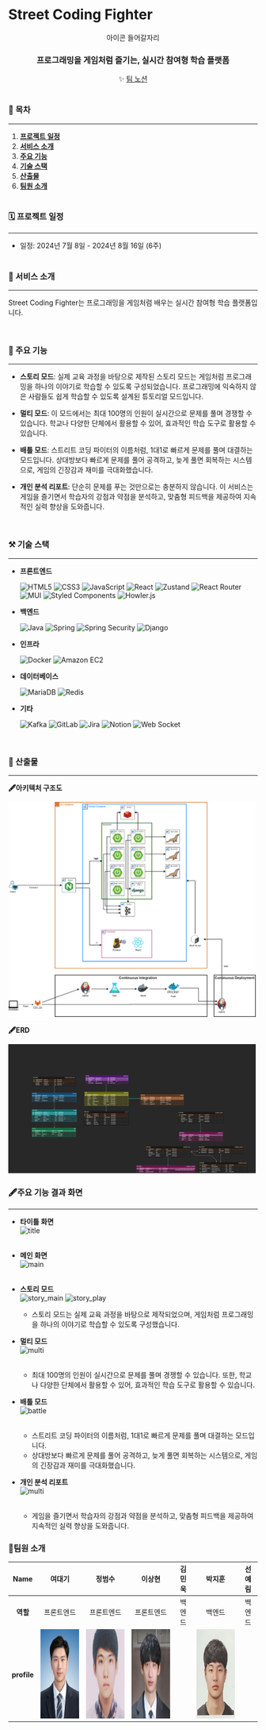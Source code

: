 # Street Coding Fighter

<div align="center">
  <!-- <img src="image/icon.png"/ width="50%"> -->
  아이콘 들어갈자리
  <br />
  <h3> 프로그래밍을 게임처럼 즐기는, 실시간 참여형 학습 플랫폼</h3>
    <div>
     ✨ <a href="https://www.notion.so/SSAFY-df70a221ba984927b8fed0d68d34dd92">팀 노션</a>
  </div>
  <br />
</div>

### 📜 목차

---

1. [**프로젝트 일정**](#1)
2. [**서비스 소개**](#2)
3. [**주요 기능**](#3)
4. [**기술 스택**](#4)
5. [**산출물**](#5)
6. [**팀원 소개**](#6)
   <br><br>

<div id="1"></div>

### 🗓️ 프로젝트 일정

---

- 일정: 2024년 7월 8일 - 2024년 8월 16일 (6주)
  <br><br>

<div id="2"></div>

### 🔎 서비스 소개

---

Street Coding Fighter는 프로그래밍을 게임처럼 배우는 실시간 참여형 학습 플랫폼입니다. 


<br>

<div id="3"></div>

### 🔎 주요 기능

---

- **스토리 모드**: 실제 교육 과정을 바탕으로 제작된 스토리 모드는 게임처럼 프로그래밍을 하나의 이야기로 학습할 수 있도록 구성되었습니다. 프로그래밍에 익숙하지 않은 사람들도 쉽게 학습할 수 있도록 설계된 튜토리얼 모드입니다.

- **멀티 모드**: 이 모드에서는 최대 100명의 인원이 실시간으로 문제를 풀며 경쟁할 수 있습니다. 학교나 다양한 단체에서 활용할 수 있어, 효과적인 학습 도구로 활용할 수 있습니다.

- **배틀 모드**: 스트리트 코딩 파이터의 이름처럼, 1대1로 빠르게 문제를 풀며 대결하는 모드입니다. 상대방보다 빠르게 문제를 풀어 공격하고, 늦게 풀면 회복하는 시스템으로, 게임의 긴장감과 재미를 극대화했습니다.

- **개인 분석 리포트**: 단순히 문제를 푸는 것만으로는 충분하지 않습니다. 이 서비스는 게임을 즐기면서 학습자의 강점과 약점을 분석하고, 맞춤형 피드백을 제공하여 지속적인 실력 향상을 도와줍니다.

<br>

<div id="4"></div>

### ⚒️ 기술 스택

---

- **프론트엔드**

    ![HTML5](https://img.shields.io/badge/HTML5-E34F26?style=for-the-badge&logo=html5&logoColor=white)
    ![CSS3](https://img.shields.io/badge/CSS3-1572B6?style=for-the-badge&logo=css3&logoColor=white)
    ![JavaScript](https://img.shields.io/badge/javascript-F7DF1E?style=for-the-badge&logo=javascript&logoColor=black)
    ![React](https://img.shields.io/badge/react-61DAFB?style=for-the-badge&logo=react&logoColor=black)
    ![Zustand](https://img.shields.io/badge/zustand-7C3AED?style=for-the-badge&logo=zustand&logoColor=white)
    ![React Router](https://img.shields.io/badge/React_Router-CA4245?style=for-the-badge&logo=react-router&logoColor=white)
    ![MUI](https://img.shields.io/badge/MUI-007FFF?style=for-the-badge&logo=mui&logoColor=white)
    ![Styled Components](https://img.shields.io/badge/styled_components-DB7093?style=for-the-badge&logo=styled-components&logoColor=white)
    ![Howler.js](https://img.shields.io/badge/howler.js-4FC08D?style=for-the-badge&logo=howler.js&logoColor=white)

- **백엔드**

    ![Java](https://img.shields.io/badge/java-007396?style=for-the-badge&logo=java&logoColor=white)
    ![Spring](https://img.shields.io/badge/spring-6DB33F?style=for-the-badge&logo=spring&logoColor=white)
    ![Spring Security](https://img.shields.io/badge/spring_security-6DB33F?style=for-the-badge&logo=spring_security&logoColor=white)
    ![Django](https://img.shields.io/badge/django-092E20?style=for-the-badge&logo=django&logoColor=white)

- **인프라**

    ![Docker](https://img.shields.io/badge/Docker-2496ED?style=for-the-badge&logo=docker&logoColor=white)
    ![Amazon EC2](https://img.shields.io/badge/amazon_ec2-FF9900?style=for-the-badge&logo=Amazon-ec2&logoColor=white)

- **데이터베이스**

    ![MariaDB](https://img.shields.io/badge/MariaDB-003545?style=for-the-badge&logo=mariadb&logoColor=white)
    ![Redis](https://img.shields.io/badge/redis-FF4438?style=for-the-badge&logo=redis&logoColor=white)

- **기타**

    ![Kafka](https://img.shields.io/badge/kafka-231F20?style=for-the-badge&logo=apachekafka&logoColor=white)
    ![GitLab](https://img.shields.io/badge/gitlab-FC6D26?style=for-the-badge&logo=gitlab&logoColor=white)
    ![Jira](https://img.shields.io/badge/jira-0052CC?style=for-the-badge&logo=jira&logoColor=white)
    ![Notion](https://img.shields.io/badge/notion-000000?style=for-the-badge&logo=notion&logoColor=white)
    ![Web Socket](https://img.shields.io/badge/Web%20Socket-010101?style=flat-square&logo=socketdotio&logoColor=white)


<br>
<div id="5"></div>

### 📜 산출물

---

**🖋️아키텍처 구조도**

<img src="image/architecture.png" width="500"> <br>

**🖋️ERD**

<img src="image/erd.png" width="500"> <br>


### 🖋️주요 기능 결과 화면

---

- **타이틀 화면** <br>
  <img src="image/Title_GIF.gif" alt="title"/> <br><br>
  
- **메인 화면** <br>
  <img src="image/Main_GIF.gif" alt="main"/> <br><br>
  
- **스토리 모드** <br>
  <img src="image/Story1_GIF.gif" alt="story_main"/>
  <img src="image/Story2_GIF.gif" alt="story_play"/>
  - 스토리 모드는 실제 교육 과정을 바탕으로 제작되었으며, 게임처럼 프로그래밍을 하나의 이야기로 학습할 수 있도록 구성했습니다. 


- **멀티 모드** <br>
  <img src="image/Multi_GIF.gif" alt="multi"/> <br><br>
  - 최대 100명의 인원이 실시간으로 문제를 풀며 경쟁할 수 있습니다. 또한, 학교나 다양한 단체에서 활용할 수 있어, 효과적인 학습 도구로 활용할 수 있습니다.

- **배틀 모드** <br>
  <img src="image/Battle_GIF.gif" alt="battle"/> <br><br>
  - 스트리트 코딩 파이터의 이름처럼, 1대1로 빠르게 문제를 풀며 대결하는 모드입니다.
  - 상대방보다 빠르게 문제를 풀어 공격하고, 늦게 풀면 회복하는 시스템으로, 게임의 긴장감과 재미를 극대화했습니다.

- **개인 분석 리포트** <br>
  <img src="image/AI_Report_GIF.gif" alt="multi"/> <br><br>
  - 게임을 즐기면서 학습자의 강점과 약점을 분석하고, 맞춤형 피드백을 제공하여 지속적인 실력 향상을 도와줍니다.

<div id="6"></div>

### 👥팀원 소개
<!-- markdownlint-restore -->
<!-- prettier-ignore-end -->
|  **Name**  |여대기 | 정범수 | 이상현 |김민욱 | 박지훈 | 선예림 |
| :-----------: | :-----: | :-------: | :------: | :-----: | :------: | :------: |
|  **역할**   | 프론트엔드 | 프론트엔드 | 프론트엔드 | 백엔드 | 백엔드 | 백엔드 |
| **profile** |<img src="./image/Bernie.jpg"  width="150" height="180"/>  | <img src="./image/Ethan.png"  width="150" height="180"/> | <img src="./image/Falcon.jpg"  width="150" height="180"/> | | <img src="./image/Jack.png"  width="150" height="180"/> | |

<!-- ALL-CONTRIBUTORS-LIST:END -->
